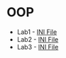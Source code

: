# OOP
<ul>
<li>Lab1 - <a href="https://github.com/Barabasheks/OOP/tree/master/lab1/src/com/company">INI File</a></li>
<li>Lab2 - <a href="https://github.com/Barabasheks/OOP/tree/master/lab2/src/com/company">INI File</a></li>
<li>Lab3 - <a href="https://github.com/Barabasheks/OOP/tree/master/lab3/src/com/company">INI File</a></li>
</ul>
